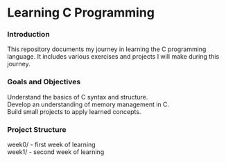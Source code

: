 # Learning C Programming
### Introduction
This repository documents my journey in learning the C programming language. It includes various exercises and projects I will make during this journey.
### Goals and Objectives
Understand the basics of C syntax and structure.</br>
Develop an understanding of memory management in C.</br>
Build small projects to apply learned concepts.</br>
### Project Structure
week0/ - first week of learning</br>
week1/ - second week of learning</br>
